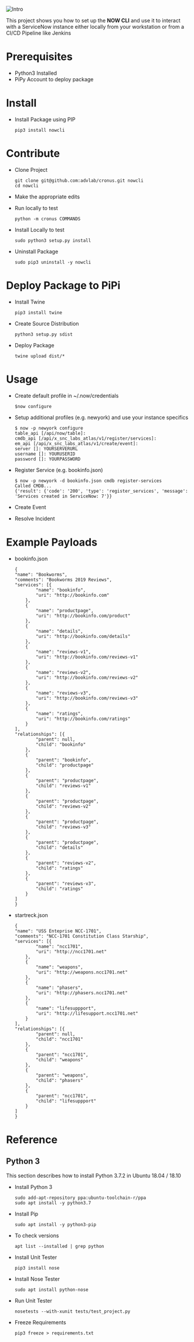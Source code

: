 ![Intro](https://dev.azure.com/nowlab/c8c758a0-ffb7-4049-99fe-6176c9d0b1a0/_apis/git/repositories/6abbad56-47b9-448d-855c-14355a739e2e/items?path=%2Fdocs%2Fnow-cli.png&versionDescriptor%5BversionOptions%5D=0&versionDescriptor%5BversionType%5D=0&versionDescriptor%5Bversion%5D=master&resolveLfs=true&%24format=octetStream&api-version=5.0)

This project shows you how to set up the **NOW CLI** and use it to interact with a ServiceNow instance either locally from your workstation or from a CI/CD Pipeline like Jenkins

# Prerequisites

* Python3 Installed
* PiPy Account to deploy package

# Install

* Install Package using PIP

    ```
    pip3 install nowcli
    ```

# Contribute

* Clone Project

    ```
    git clone git@github.com:advlab/cronus.git nowcli
    cd nowcli
    ```

* Make the appropriate edits

* Run locally to test

    ```
    python -m cronus COMMANDS
    ```

* Install Locally to test

    ```
    sudo python3 setup.py install
    ```

* Uninstall Package

    ```
    sudo pip3 uninstall -y nowcli
    ```

# Deploy Package to PiPi

* Install Twine

    ```
    pip3 install twine
    ```

* Create Source Distribution

    ```
    python3 setup.py sdist
    ```

* Deploy Package

    ```
    twine upload dist/*
    ```

# Usage

* Create default profile in ~/.now/credentials

    ```
    $now configure
    ```

* Setup additional profiles (e.g. newyork) and use your instance specifics

    ```
    $ now -p newyork configure
    table_api [/api/now/table]:
    cmdb_api [/api/x_snc_labs_atlas/v1/register/services]: 
    em_api [/api/x_snc_labs_atlas/v1/create/event]: 
    server []: YOURSERVERURL
    username []: YOURUSERID
    password []: YOURPASSWORD
    ```

* Register Service (e.g. bookinfo.json)

    ```
    $ now -p newyork -d bookinfo.json cmdb register-services
    Called CMDB...
    {'result': {'code': '200', 'type': 'register_services', 'message': 'Services created in ServiceNow: 7'}}
    ```

* Create Event

* Resolve Incident

# Example Payloads

* bookinfo.json

    ```
    {
    "name": "Bookworms",
    "comments": "Bookworms 2019 Reviews",
    "services": [{
            "name": "bookinfo",
            "uri": "http://bookinfo.com"
        },
        {
            "name": "productpage",
            "uri": "http://bookinfo.com/product"
        },
        {
            "name": "details",
            "uri": "http://bookinfo.com/details"
        },
        {
            "name": "reviews-v1",
            "uri": "http://bookinfo.com/reviews-v1"
        },
        {
            "name": "reviews-v2",
            "uri": "http://bookinfo.com/reviews-v2"
        },
        {
            "name": "reviews-v3",
            "uri": "http://bookinfo.com/reviews-v3"
        },
        {
            "name": "ratings",
            "uri": "http://bookinfo.com/ratings"
        }
    ],
    "relationships": [{
            "parent": null,
            "child": "bookinfo"
        },
        {
            "parent": "bookinfo",
            "child": "productpage"
        },
        {
            "parent": "productpage",
            "child": "reviews-v1"
        },
        {
            "parent": "productpage",
            "child": "reviews-v2"
        },
        {
            "parent": "productpage",
            "child": "reviews-v3"
        },
        {
            "parent": "productpage",
            "child": "details"
        },
        {
            "parent": "reviews-v2",
            "child": "ratings"
        },
        {
            "parent": "reviews-v3",
            "child": "ratings"
        }
    ]
    }
    ```

* startreck.json

    ```
    {
    "name": "USS Enteprise NCC-1701",
    "comments": "NCC-1701 Constitution Class Starship",
    "services": [{
            "name": "ncc1701",
            "uri": "http://ncc1701.net"
        },
        {
            "name": "weapons",
            "uri": "http://weapons.ncc1701.net"
        },
        {
            "name": "phasers",
            "uri": "http://phasers.ncc1701.net"
        },
        {
            "name": "lifesuppport",
            "uri": "http://lifesupport.ncc1701.net"
        }
    ],
    "relationships": [{
            "parent": null,
            "child": "ncc1701"
        },
        {
            "parent": "ncc1701",
            "child": "weapons"
        },
        {
            "parent": "weapons",
            "child": "phasers"
        },
        {
            "parent": "ncc1701",
            "child": "lifesuppport"
        }
    ]
    }
    ```

# Reference

## Python 3

This section describes how to install Python 3.7.2 in Ubuntu 18.04 / 18.10

* Install Python 3

    ```
    sudo add-apt-repository ppa:ubuntu-toolchain-r/ppa
    sudo apt install -y python3.7
    ```

* Install Pip

    ```
    sudo apt install -y python3-pip
    ```

* To check versions 

    ```
    apt list --installed | grep python
    ```

* Install Unit Tester

    ```
    pip3 install nose
    ```

* Install Nose Tester

    ```
    sudo apt install python-nose
    ```

* Run Unit Tester

    ```
    nosetests --with-xunit tests/test_project.py
    ```

* Freeze Requirements

    ```
    pip3 freeze > requirements.txt
    ```